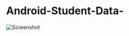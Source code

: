 # Android-Student-Data-

![Screenshot](https://raw.githubusercontent.com/Shubham22Pandey/Android-Student-Data-/main/screenshot/1.JPG?token=ANQLMXIKR2B3AJWFUHVZ5KDAC72SW)
